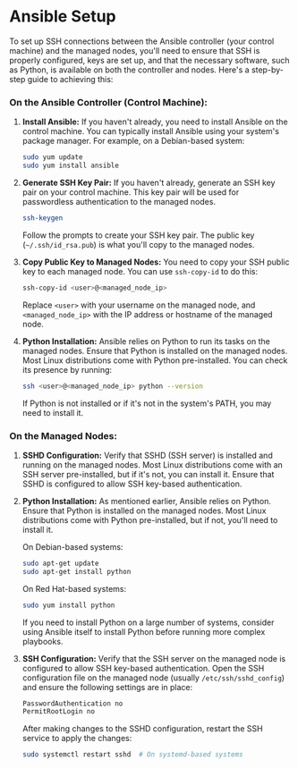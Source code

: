 
# Ansible Setup

To set up SSH connections between the Ansible controller (your control machine) and the managed nodes, you'll need to ensure that SSH is properly configured, keys are set up, and that the necessary software, such as Python, is available on both the controller and nodes. Here's a step-by-step guide to achieving this:

### On the Ansible Controller (Control Machine):

1. **Install Ansible:**
   If you haven't already, you need to install Ansible on the control machine. You can typically install Ansible using your system's package manager. For example, on a Debian-based system:

   ```bash
   sudo yum update
   sudo yum install ansible
   ```

2. **Generate SSH Key Pair:**
   If you haven't already, generate an SSH key pair on your control machine. This key pair will be used for passwordless authentication to the managed nodes.

   ```bash
   ssh-keygen
   ```

   Follow the prompts to create your SSH key pair. The public key (`~/.ssh/id_rsa.pub`) is what you'll copy to the managed nodes.

3. **Copy Public Key to Managed Nodes:**
   You need to copy your SSH public key to each managed node. You can use `ssh-copy-id` to do this:

   ```bash
   ssh-copy-id <user>@<managed_node_ip>
   ```

   Replace `<user>` with your username on the managed node, and `<managed_node_ip>` with the IP address or hostname of the managed node.

4. **Python Installation:**
   Ansible relies on Python to run its tasks on the managed nodes. Ensure that Python is installed on the managed nodes. Most Linux distributions come with Python pre-installed. You can check its presence by running:

   ```bash
   ssh <user>@<managed_node_ip> python --version
   ```

   If Python is not installed or if it's not in the system's PATH, you may need to install it.

### On the Managed Nodes:

1. **SSHD Configuration:**
   Verify that SSHD (SSH server) is installed and running on the managed nodes. Most Linux distributions come with an SSH server pre-installed, but if it's not, you can install it. Ensure that SSHD is configured to allow SSH key-based authentication.

2. **Python Installation:**
   As mentioned earlier, Ansible relies on Python. Ensure that Python is installed on the managed nodes. Most Linux distributions come with Python pre-installed, but if not, you'll need to install it.

   On Debian-based systems:

   ```bash
   sudo apt-get update
   sudo apt-get install python
   ```

   On Red Hat-based systems:

   ```bash
   sudo yum install python
   ```

   If you need to install Python on a large number of systems, consider using Ansible itself to install Python before running more complex playbooks.

3. **SSH Configuration:**
   Verify that the SSH server on the managed node is configured to allow SSH key-based authentication. Open the SSH configuration file on the managed node (usually `/etc/ssh/sshd_config`) and ensure the following settings are in place:

   ```bash
   PasswordAuthentication no
   PermitRootLogin no
   ```

   After making changes to the SSHD configuration, restart the SSH service to apply the changes:

   ```bash
   sudo systemctl restart sshd  # On systemd-based systems
   ```

